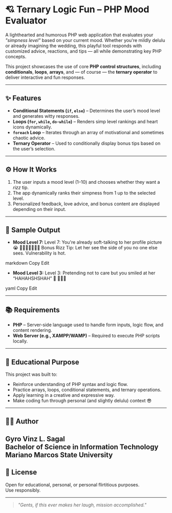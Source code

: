 # 💘 Ternary Logic Fun – PHP Mood Evaluator

A lighthearted and humorous PHP web application that evaluates your *"simpness level"* based on your current mood. Whether you're mildly delulu or already imagining the wedding, this playful tool responds with customized advice, reactions, and tips — all while demonstrating key PHP concepts.

This project showcases the use of core **PHP control structures**, including **conditionals**, **loops**, **arrays**, and — of course — the **ternary operator** to deliver interactive and fun responses.

---

## ✨ Features

- **Conditional Statements (`if`, `else`)** – Determines the user’s mood level and generates witty responses.
- **Loops (`for`, `while`, `do-while`)** – Renders simp level rankings and heart icons dynamically.
- **`foreach` Loop** – Iterates through an array of motivational and sometimes chaotic advice.
- **Ternary Operator** – Used to conditionally display bonus tips based on the user’s selection.

---

## ⚙️ How It Works

1. The user inputs a mood level (1–10) and chooses whether they want a *rizz* tip.
2. The app dynamically ranks their simpness from 1 up to the selected level.
3. Personalized feedback, love advice, and bonus content are displayed depending on their input.

---

## 🧾 Sample Output

- **Mood Level 7:**
Level 7: You're already soft-talking to her profile picture 😭
💖💖💖💖💖💖💖
Bonus Rizz Tip: Let her see the side of you no one else sees. Vulnerability is hot.

markdown
Copy
Edit
- **Mood Level 3:**
Level 3: Pretending not to care but you smiled at her “HAHAHSHSHAH” 🤭
💖💖💖

yaml
Copy
Edit

---

## 📚 Requirements

- **PHP** – Server-side language used to handle form inputs, logic flow, and content rendering.
- **Web Server (e.g., XAMPP/WAMP)** – Required to execute PHP scripts locally.

---

## 🎯 Educational Purpose

This project was built to:
- Reinforce understanding of PHP syntax and logic flow.
- Practice arrays, loops, conditional statements, and ternary operations.
- Apply learning in a creative and expressive way.
- Make coding fun through personal (and slightly delulu) context 😎

---

## 👨‍💻 Author

**Gyro Vinz L. Sagal**  
Bachelor of Science in Information Technology
Mariano Marcos State University
---

## 📝 License

Open for educational, personal, or personal flirtitious purposes.  
Use responsibly.

---

> *"Gents, if this ever makes her laugh, mission accomplished."*
